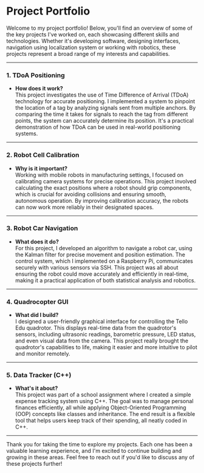 # Project Portfolio

Welcome to my project portfolio! Below, you'll find an overview of some of the key projects I've worked on, each showcasing different skills and technologies. Whether it's developing software, designing interfaces, navigation using localization system or working with robotics, these projects represent a broad range of my interests and capabilities.

---

### 1. **TDoA Positioning**
   - **How does it work?**  
     This project investigates the use of Time Difference of Arrival (TDoA) technology for accurate positioning. I implemented a system to pinpoint the location of a tag by analyzing signals sent from multiple anchors. By comparing the time it takes for signals to reach the tag from different points, the system can accurately determine its position. It's a practical demonstration of how TDoA can be used in real-world positioning systems.
       
---
### 2. **Robot Cell Calibration**
   - **Why is it important?**  
     Working with mobile robots in manufacturing settings, I focused on calibrating camera systems for precise operations. This project involved calculating the exact positions where a robot should grip components, which is crucial for avoiding collisions and ensuring smooth, autonomous operation. By improving calibration accuracy, the robots can now work more reliably in their designated spaces.

---

### 3. **Robot Car Navigation**
   - **What does it do?**  
     For this project, I developed an algorithm to navigate a robot car, using the Kalman filter for precise movement and position estimation. The control system, which I implemented on a Raspberry Pi, communicates securely with various sensors via SSH. This project was all about ensuring the robot could move accurately and efficiently in real-time, making it a practical application of both statistical analysis and robotics.

---

### 4. **Quadrocopter GUI**
   - **What did I build?**  
     I designed a user-friendly graphical interface for controlling the Tello Edu quadrotor. This displays real-time data from the quadrotor's sensors, including ultrasonic readings, barometric pressure, LED status, and even visual data from the camera. This project really brought the quadrotor's capabilities to life, making it easier and more intuitive to pilot and monitor remotely.

---

### 5. **Data Tracker (C++)**
   - **What's it about?**  
     This project was part of a school assignment where I created a simple expense tracking system using C++. The goal was to manage personal finances efficiently, all while applying Object-Oriented Programming (OOP) concepts like classes and inheritance. The end result is a flexible tool that helps users keep track of their spending, all neatly coded in C++.

---

Thank you for taking the time to explore my projects. Each one has been a valuable learning experience, and I'm excited to continue building and growing in these areas. Feel free to reach out if you'd like to discuss any of these projects further!
